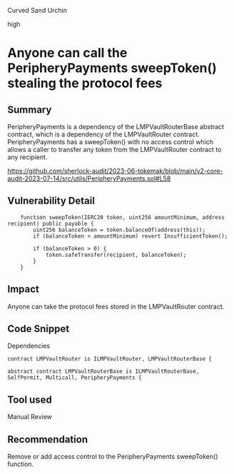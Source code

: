 Curved Sand Urchin

high

# Anyone can call the PeripheryPayments sweepToken() stealing the protocol fees
## Summary
PeripheryPayments is a dependency of the LMPVaultRouterBase abstract contract, which is a dependency of the LMPVaultRouter contract. PeripheryPayments has a sweepToken() with no access control which allows a caller to transfer any token from the LMPVaultRouter contract to any recipient.

https://github.com/sherlock-audit/2023-06-tokemak/blob/main/v2-core-audit-2023-07-14/src/utils/PeripheryPayments.sol#L58

## Vulnerability Detail
```solidity
    function sweepToken(IERC20 token, uint256 amountMinimum, address recipient) public payable {
        uint256 balanceToken = token.balanceOf(address(this));
        if (balanceToken < amountMinimum) revert InsufficientToken();

        if (balanceToken > 0) {
            token.safeTransfer(recipient, balanceToken);
        }
    }
```

## Impact
Anyone can take the protocol fees stored in the LMPVaultRouter contract.

## Code Snippet
Dependencies

```solidity
contract LMPVaultRouter is ILMPVaultRouter, LMPVaultRouterBase {
```

```solidity
abstract contract LMPVaultRouterBase is ILMPVaultRouterBase, SelfPermit, Multicall, PeripheryPayments {
```

## Tool used

Manual Review

## Recommendation
Remove or add access control to the PeripheryPayments sweepToken() function.
